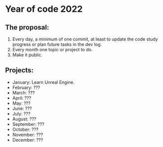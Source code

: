 # Year of code 2022

## The proposal: 

1. Every day, a minimum of one commit, at least to update the code study progress or plan future tasks in the dev log.
2. Every month one topic or project to do.
3. Make it public.

## Projects:

- January: Learn Unreal Engine.
- February: ???
- March: ???
- April: ???
- May: ???
- June: ???
- July: ???
- August: ???
- September: ???
- October: ???
- November: ???
- December: ???
